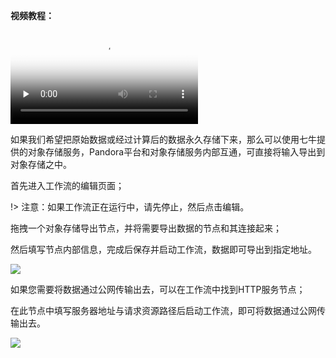 **视频教程：**

<video id="video" controls="" preload="none" poster="http://onzeipdi1.bkt.clouddn.com/mp4-bg.png">
      <source id="mp4" src="http://docs.qiniucdn.com/save.mov" type="video/mp4"></video>

</br>

如果我们希望把原始数据或经过计算后的数据永久存储下来，那么可以使用七牛提供的对象存储服务，Pandora平台和对象存储服务内部互通，可直接将输入导出到对象存储之中。

首先进入工作流的编辑页面；

!> 注意：如果工作流正在运行中，请先停止，然后点击编辑。

拖拽一个对象存储导出节点，并将需要导出数据的节点和其连接起来；

然后填写节点内部信息，完成后保存并启动工作流，数据即可导出到指定地址。

![](http://docs.qiniucdn.com/data_save1.png)


如果您需要将数据通过公网传输出去，可以在工作流中找到HTTP服务节点；

在此节点中填写服务器地址与请求资源路径后启动工作流，即可将数据通过公网传输出去。

![](http://docs.qiniucdn.com/data_http1.png)